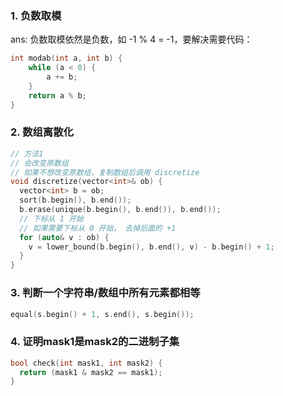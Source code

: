 ### 1. 负数取模
ans: 负数取模依然是负数，如 -1 % 4 = -1，要解决需要代码：

```c++
int modab(int a, int b) {
	while (a < 0) {
		a += b;
	}
	return a % b;
}
```

### 2. 数组离散化

```cpp
// 方法1
// 会改变原数组
// 如果不想改变原数组，复制数组后调用 discretize
void discretize(vector<int>& ob) {
  vector<int> b = ob;
  sort(b.begin(), b.end());
  b.erase(unique(b.begin(), b.end()), b.end());
  // 下标从 1 开始
  // 如果需要下标从 0 开始， 去掉后面的 +1
  for (auto& v : ob) {
    v = lower_bound(b.begin(), b.end(), v) - b.begin() + 1;
  }
}
```

### 3. 判断一个字符串/数组中所有元素都相等

```cpp
equal(s.begin() + 1, s.end(), s.begin());
```

### 4. 证明mask1是mask2的二进制子集
```cpp
bool check(int mask1, int mask2) {
  return (mask1 & mask2 == mask1);
}
```
